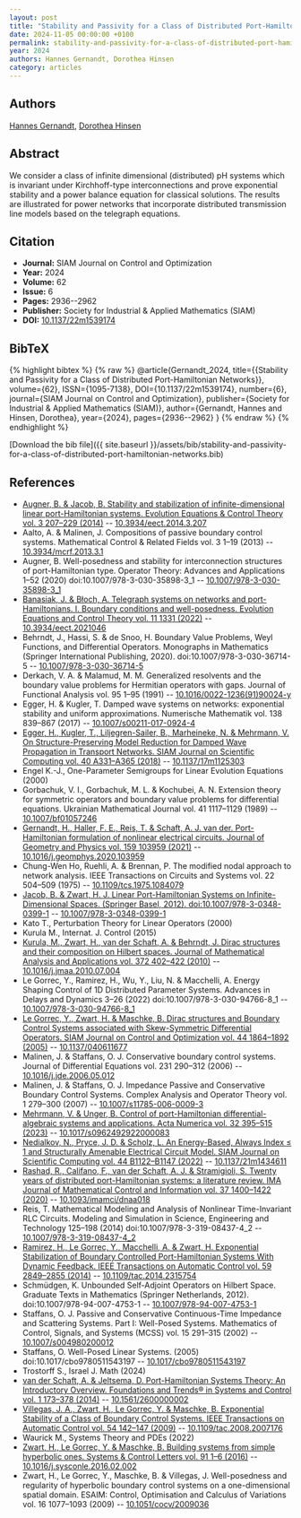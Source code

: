 ```yaml
---
layout: post
title: "Stability and Passivity for a Class of Distributed Port-Hamiltonian Networks"
date: 2024-11-05 00:00:00 +0100
permalink: stability-and-passivity-for-a-class-of-distributed-port-hamiltonian-networks
year: 2024
authors: Hannes Gernandt, Dorothea Hinsen
category: articles
---
```

 
## Authors
[Hannes Gernandt](authors/hannes-gernandt), [Dorothea Hinsen](authors/dorothea-hinsen)
 
## Abstract
We consider a class of infinite dimensional (distributed) pH systems which is invariant under Kirchhoff-type interconnections and prove exponential stability and a power balance equation for classical solutions. The results are illustrated for power networks that incorporate distributed transmission line models based on the telegraph equations.
 
## Citation
- **Journal:** SIAM Journal on Control and Optimization
- **Year:** 2024
- **Volume:** 62
- **Issue:** 6
- **Pages:** 2936--2962
- **Publisher:** Society for Industrial & Applied Mathematics (SIAM)
- **DOI:** [10.1137/22m1539174](https://doi.org/10.1137/22m1539174)
 
## BibTeX
{% highlight bibtex %}
{% raw %}
@article{Gernandt_2024,
  title={{Stability and Passivity for a Class of Distributed Port-Hamiltonian Networks}},
  volume={62},
  ISSN={1095-7138},
  DOI={10.1137/22m1539174},
  number={6},
  journal={SIAM Journal on Control and Optimization},
  publisher={Society for Industrial & Applied Mathematics (SIAM)},
  author={Gernandt, Hannes and Hinsen, Dorothea},
  year={2024},
  pages={2936--2962}
}
{% endraw %}
{% endhighlight %}
 
[Download the bib file]({{ site.baseurl }}/assets/bib/stability-and-passivity-for-a-class-of-distributed-port-hamiltonian-networks.bib)
 
## References
- [Augner, B. & Jacob, B. Stability and stabilization of infinite-dimensional linear port-Hamiltonian systems. Evolution Equations &amp; Control Theory vol. 3 207–229 (2014)](stability-and-stabilization-of-infinite-dimensional-linear-port-hamiltonian-systems) -- [10.3934/eect.2014.3.207](https://doi.org/10.3934/eect.2014.3.207)
- Aalto, A. & Malinen, J. Compositions of  passive boundary control systems. Mathematical Control &amp; Related Fields vol. 3 1–19 (2013) -- [10.3934/mcrf.2013.3.1](https://doi.org/10.3934/mcrf.2013.3.1)
- Augner, B. Well-posedness and stability for interconnection structures of port-Hamiltonian type. Operator Theory: Advances and Applications 1–52 (2020) doi:10.1007/978-3-030-35898-3_1 -- [10.1007/978-3-030-35898-3_1](https://doi.org/10.1007/978-3-030-35898-3_1)
- [Banasiak, J. & Błoch, A. Telegraph systems on networks and port-Hamiltonians. I. Boundary conditions and well-posedness. Evolution Equations and Control Theory vol. 11 1331 (2022)](telegraph-systems-on-networks-and-port-hamiltonians-i-boundary-conditions-and-well-posedness) -- [10.3934/eect.2021046](https://doi.org/10.3934/eect.2021046)
- Behrndt, J., Hassi, S. & de Snoo, H. Boundary Value Problems, Weyl Functions, and Differential Operators. Monographs in Mathematics (Springer International Publishing, 2020). doi:10.1007/978-3-030-36714-5 -- [10.1007/978-3-030-36714-5](https://doi.org/10.1007/978-3-030-36714-5)
- Derkach, V. A. & Malamud, M. M. Generalized resolvents and the boundary value problems for Hermitian operators with gaps. Journal of Functional Analysis vol. 95 1–95 (1991) -- [10.1016/0022-1236(91)90024-y](https://doi.org/10.1016/0022-1236(91)90024-y)
- Egger, H. & Kugler, T. Damped wave systems on networks: exponential stability and uniform approximations. Numerische Mathematik vol. 138 839–867 (2017) -- [10.1007/s00211-017-0924-4](https://doi.org/10.1007/s00211-017-0924-4)
- [Egger, H., Kugler, T., Liljegren-Sailer, B., Marheineke, N. & Mehrmann, V. On Structure-Preserving Model Reduction for Damped Wave Propagation in Transport Networks. SIAM Journal on Scientific Computing vol. 40 A331–A365 (2018)](on-structure-preserving-model-reduction-for-damped-wave-propagation-in-transport-networks) -- [10.1137/17m1125303](https://doi.org/10.1137/17m1125303)
- Engel K.-J., One-Parameter Semigroups for Linear Evolution Equations (2000)
- Gorbachuk, V. I., Gorbachuk, M. L. & Kochubei, A. N. Extension theory for symmetric operators and boundary value problems for differential equations. Ukrainian Mathematical Journal vol. 41 1117–1129 (1989) -- [10.1007/bf01057246](https://doi.org/10.1007/bf01057246)
- [Gernandt, H., Haller, F. E., Reis, T. & Schaft, A. J. van der. Port-Hamiltonian formulation of nonlinear electrical circuits. Journal of Geometry and Physics vol. 159 103959 (2021)](port-hamiltonian-formulation-of-nonlinear-electrical-circuits) -- [10.1016/j.geomphys.2020.103959](https://doi.org/10.1016/j.geomphys.2020.103959)
- Chung-Wen Ho, Ruehli, A. & Brennan, P. The modified nodal approach to network analysis. IEEE Transactions on Circuits and Systems vol. 22 504–509 (1975) -- [10.1109/tcs.1975.1084079](https://doi.org/10.1109/tcs.1975.1084079)
- [Jacob, B. & Zwart, H. J. Linear Port-Hamiltonian Systems on Infinite-Dimensional Spaces. (Springer Basel, 2012). doi:10.1007/978-3-0348-0399-1](linear-port-hamiltonian-systems-on-infinite-dimensional-spaces) -- [10.1007/978-3-0348-0399-1](https://doi.org/10.1007/978-3-0348-0399-1)
- Kato T., Perturbation Theory for Linear Operators (2000)
- Kurula M., Internat. J. Control (2015)
- [Kurula, M., Zwart, H., van der Schaft, A. & Behrndt, J. Dirac structures and their composition on Hilbert spaces. Journal of Mathematical Analysis and Applications vol. 372 402–422 (2010)](dirac-structures-and-their-composition-on-hilbert-spaces) -- [10.1016/j.jmaa.2010.07.004](https://doi.org/10.1016/j.jmaa.2010.07.004)
- Le Gorrec, Y., Ramirez, H., Wu, Y., Liu, N. & Macchelli, A. Energy Shaping Control of 1D Distributed Parameter Systems. Advances in Delays and Dynamics 3–26 (2022) doi:10.1007/978-3-030-94766-8_1 -- [10.1007/978-3-030-94766-8_1](https://doi.org/10.1007/978-3-030-94766-8_1)
- [Le Gorrec, Y., Zwart, H. & Maschke, B. Dirac structures and Boundary Control Systems associated with Skew-Symmetric Differential Operators. SIAM Journal on Control and Optimization vol. 44 1864–1892 (2005)](dirac-structures-and-boundary-control-systems-associated-with-skew-symmetric-differential-operators) -- [10.1137/040611677](https://doi.org/10.1137/040611677)
- Malinen, J. & Staffans, O. J. Conservative boundary control systems. Journal of Differential Equations vol. 231 290–312 (2006) -- [10.1016/j.jde.2006.05.012](https://doi.org/10.1016/j.jde.2006.05.012)
- Malinen, J. & Staffans, O. J. Impedance Passive and Conservative Boundary Control Systems. Complex Analysis and Operator Theory vol. 1 279–300 (2007) -- [10.1007/s11785-006-0009-3](https://doi.org/10.1007/s11785-006-0009-3)
- [Mehrmann, V. & Unger, B. Control of port-Hamiltonian differential-algebraic systems and applications. Acta Numerica vol. 32 395–515 (2023)](control-of-port-hamiltonian-differential-algebraic-systems-and-applications) -- [10.1017/s0962492922000083](https://doi.org/10.1017/s0962492922000083)
- [Nedialkov, N., Pryce, J. D. & Scholz, L. An Energy-Based, Always Index $\leq$ 1 and Structurally Amenable Electrical Circuit Model. SIAM Journal on Scientific Computing vol. 44 B1122–B1147 (2022)](an-energy-based-always-index-leq-1-and-structurally-amenable-electrical-circuit-model) -- [10.1137/21m1434611](https://doi.org/10.1137/21m1434611)
- [Rashad, R., Califano, F., van der Schaft, A. J. & Stramigioli, S. Twenty years of distributed port-Hamiltonian systems: a literature review. IMA Journal of Mathematical Control and Information vol. 37 1400–1422 (2020)](twenty-years-of-distributed-port-hamiltonian-systems-a-literature-review) -- [10.1093/imamci/dnaa018](https://doi.org/10.1093/imamci/dnaa018)
- Reis, T. Mathematical Modeling and Analysis of Nonlinear Time-Invariant RLC Circuits. Modeling and Simulation in Science, Engineering and Technology 125–198 (2014) doi:10.1007/978-3-319-08437-4_2 -- [10.1007/978-3-319-08437-4_2](https://doi.org/10.1007/978-3-319-08437-4_2)
- [Ramirez, H., Le Gorrec, Y., Macchelli, A. & Zwart, H. Exponential Stabilization of Boundary Controlled Port-Hamiltonian Systems With Dynamic Feedback. IEEE Transactions on Automatic Control vol. 59 2849–2855 (2014)](exponential-stabilization-of-boundary-controlled-port-hamiltonian-systems-with-dynamic-feedback) -- [10.1109/tac.2014.2315754](https://doi.org/10.1109/tac.2014.2315754)
- Schmüdgen, K. Unbounded Self-Adjoint Operators on Hilbert Space. Graduate Texts in Mathematics (Springer Netherlands, 2012). doi:10.1007/978-94-007-4753-1 -- [10.1007/978-94-007-4753-1](https://doi.org/10.1007/978-94-007-4753-1)
- Staffans, O. J. Passive and Conservative Continuous-Time Impedance and Scattering Systems. Part I: Well-Posed Systems. Mathematics of Control, Signals, and Systems (MCSS) vol. 15 291–315 (2002) -- [10.1007/s004980200012](https://doi.org/10.1007/s004980200012)
- Staffans, O. Well-Posed Linear Systems. (2005) doi:10.1017/cbo9780511543197 -- [10.1017/cbo9780511543197](https://doi.org/10.1017/cbo9780511543197)
- Trostorff S., Israel J. Math (2024)
- [van der Schaft, A. & Jeltsema, D. Port-Hamiltonian Systems Theory: An Introductory Overview. Foundations and Trends® in Systems and Control vol. 1 173–378 (2014)](port-hamiltonian-systems-theory-an-introductory-overview) -- [10.1561/2600000002](https://doi.org/10.1561/2600000002)
- [Villegas, J. A., Zwart, H., Le Gorrec, Y. & Maschke, B. Exponential Stability of a Class of Boundary Control Systems. IEEE Transactions on Automatic Control vol. 54 142–147 (2009)](exponential-stability-of-a-class-of-boundary-control-systems) -- [10.1109/tac.2008.2007176](https://doi.org/10.1109/tac.2008.2007176)
- Waurick M., Systems Theory and PDEs (2022)
- [Zwart, H., Le Gorrec, Y. & Maschke, B. Building systems from simple hyperbolic ones. Systems &amp; Control Letters vol. 91 1–6 (2016)](building-systems-from-simple-hyperbolic-ones) -- [10.1016/j.sysconle.2016.02.002](https://doi.org/10.1016/j.sysconle.2016.02.002)
- Zwart, H., Le Gorrec, Y., Maschke, B. & Villegas, J. Well-posedness and regularity of hyperbolic boundary control systems on a one-dimensional spatial domain. ESAIM: Control, Optimisation and Calculus of Variations vol. 16 1077–1093 (2009) -- [10.1051/cocv/2009036](https://doi.org/10.1051/cocv/2009036)

